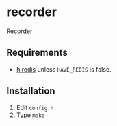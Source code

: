 # recorder
Recorder

## Requirements

* [hiredis](https://github.com/redis/hiredis) unless `HAVE_REDIS` is false.

## Installation

1. Edit `config.h`
2. Type `make`
